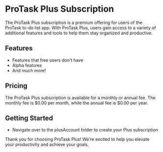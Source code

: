 # ProTask Plus Subscription

The ProTask Plus subscription is a premium offering for users of the ProTask to-do list app. With ProTask Plus, users gain access to a variety of additional features and tools to help them stay organized and productive.

## Features

- Features that free users don't have
- Alpha features
- And much more!

## Pricing

The ProTask Plus subscription is available for a monthly or annual fee. The monthly fee is $0.00 per month, while the annual fee is $0.00 per year.

## Getting Started

* Navigate over to the plusAccount folder to create your Plus subscription

Thank you for choosing ProTask Plus! We're excited to help you elevate your productivity and achieve your goals.
